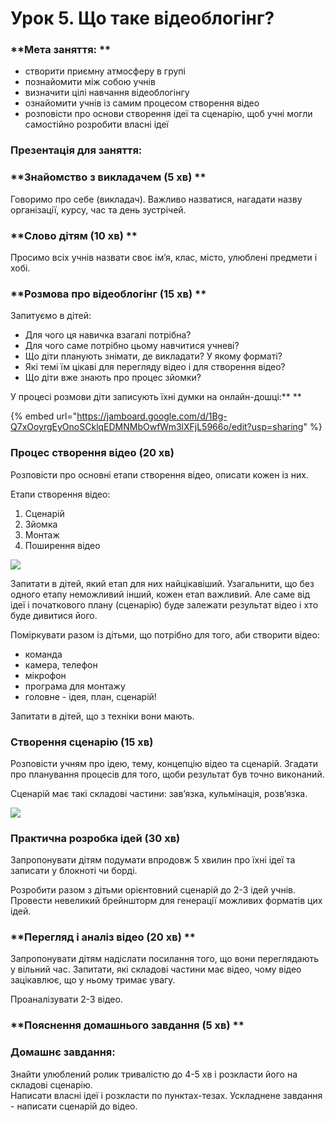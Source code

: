 # Урок 5. Що таке відеоблогінг?

### **Мета заняття: **

* створити приємну атмосферу в групі
* познайомити між собою учнів
* визначити цілі навчання відеоблогінгу&#x20;
* ознайомити учнів із самим процесом створення відео&#x20;
* розповісти про основи створення ідеї та сценарію, щоб учні могли самостійно розробити власні ідеї&#x20;

### Презентація для заняття:&#x20;



### **Знайомство з викладачем (5 хв) **

Говоримо про себе (викладач). Важливо назватися, нагадати назву організації, курсу, час та день зустрічей.

### **Слово дітям (10 хв) **

Просимо всіх учнів назвати своє ім’я, клас, місто, улюблені предмети і хобі.

### **Розмова про відеоблогінг (15 хв) **

Запитуємо в дітей:&#x20;

* Для чого ця навичка взагалі потрібна?&#x20;
* Для чого саме потрібно цьому навчитися учневі?&#x20;
* Що діти планують знімати, де викладати? У якому форматі?&#x20;
* Які темі їм цікаві для перегляду відео і для створення відео?&#x20;
* Що діти вже знають про процес зйомки?&#x20;

У процесі розмови діти записують їхні думки на онлайн-дошці:** **

{% embed url="https://jamboard.google.com/d/1Bg-Q7xOoyrgEyOnoSCklqEDMNMbOwfWm3lXFjL5966o/edit?usp=sharing" %}

### **Процес створення відео (20 хв)**

Розповісти про основні етапи створення відео, описати кожен із них.&#x20;

Етапи створення відео:&#x20;

1. Сценарій&#x20;
2. Зйомка
3. Монтаж&#x20;
4. Поширення відео

![](https://lh3.googleusercontent.com/59w-dTOXV0OLcHL0YOsZBiuXFmcdyqqqlUYHFmN3QpHFhhfCTW695giR6d8ffqV276KShKRgTYAgezkY91kUqfn0jbo8nrNr9O7\_IbM9HGxID0So5DOfpRJSlb7MU8Zu7A-QJLz9)

Запитати в дітей, який етап для них найцікавіший. Узагальнити, що без одного етапу неможливий інший, кожен етап важливий. Але саме від ідеї і початкового плану (сценарію) буде залежати результат відео і хто буде дивитися його.&#x20;

Поміркувати разом із дітьми, що потрібно для того, аби створити відео:

* команда
* камера, телефон
* мікрофон
* програма для монтажу&#x20;
* головне - ідея, план, сценарій!

Запитати в дітей, що з техніки вони мають.&#x20;

### **Створення сценарію (15 хв)**

Розповісти учням про ідею, тему, концепцію відео та сценарій. Згадати про планування процесів для того, щоби результат був точно виконаний.

Сценарій має такі складові частини: зав’язка, кульмінація, розв’язка.

![](https://lh4.googleusercontent.com/-f2BCXITEIaKN98Mnbowkn-qvXetHZROudvQRkcgfSbKk6hBqaZDJN1KnBhOaOnw2cHV-8ZRETRx\_dyfjlnSjQqvY5n5KRGxuolAKDfoPuK2kdVW7GNrnY1NvvhYqnn39-eQ7Jy9)

### **Практична розробка ідей (30 хв)**

Запропонувати дітям подумати впродовж 5 хвилин про їхні ідеї та записати у блокноті чи борді.&#x20;

Розробити разом з дітьми орієнтовний сценарій до 2-3 ідей учнів. Провести невеликий брейншторм для генерації можливих форматів цих ідей.&#x20;

### **Перегляд і аналіз відео (20 хв) **

Запропонувати дітям надіслати посилання того, що вони переглядають у вільний час. Запитати, які складові частини має відео, чому відео зацікавлює, що у ньому тримає увагу.&#x20;

Проаналізувати 2-3 відео.&#x20;

### **Пояснення домашнього завдання (5 хв) **

### **Домашнє завдання:**

Знайти улюблений ролик тривалістю до 4-5 хв і розкласти його на складові сценарію.\
Написати власні ідеї і розкласти по пунктах-тезах. Ускладнене завдання - написати сценарій до відео.&#x20;

